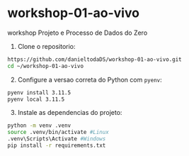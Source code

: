 # workshop-01-ao-vivo
workshop Projeto e Processo de Dados do Zero

1. Clone o repositorio: 
```bash
https://github.com/danieltodaDS/workshop-01-ao-vivo.git
cd ~/workshop-01-ao-vivo
```

2. Configure a versao correta do Python com `pyenv`: 
```bash
pyenv install 3.11.5
pyenv local 3.11.5
```

3. Instale as dependencias do projeto: 
```bash
python -m venv .venv
source .venv/bin/activate #Linux
.venv\Scripts\Activate #Windows
pip install -r requirements.txt
```